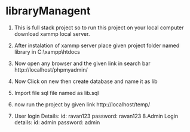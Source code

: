 # libraryManagent

1. This is full stack project so to run this project on your local computer download xammp local server.

2. After instalation of xammp server place given project folder named library in     C:\xampp\htdocs 

3. Now open any browser  and the given link in search bar        http://localhost/phpmyadmin/

4. Now Click on new then create database and name it as lib

5. Import file sql file named as lib.sql

6. now run the project by given link         http://localhost/temp/

7. User login Details:
	id: ravan123
	password: ravan123
8.Admin Login details:
	id: admin
	password: admin
